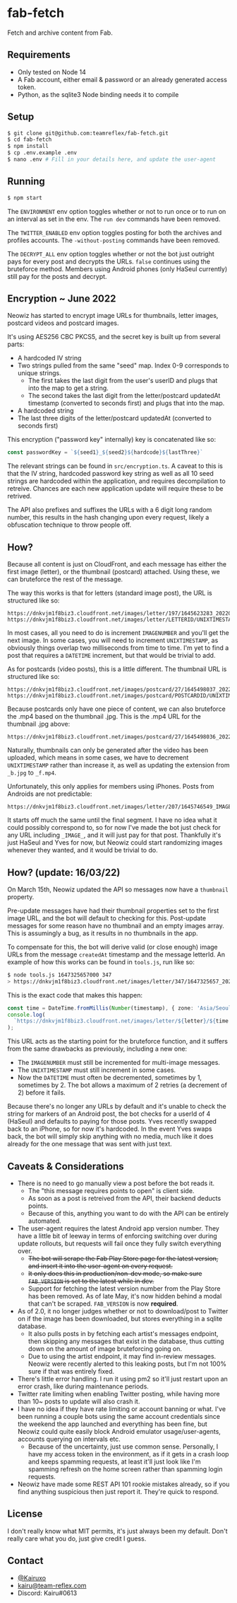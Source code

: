 # fab-fetch
Fetch and archive content from Fab.

## Requirements
- Only tested on Node 14
- A Fab account, either email & password or an already generated access token.
- Python, as the sqlite3 Node binding needs it to compile

## Setup
```bash
$ git clone git@github.com:teamreflex/fab-fetch.git
$ cd fab-fetch
$ npm install
$ cp .env.example .env
$ nano .env # Fill in your details here, and update the user-agent
```

## Running
```bash
$ npm start
```

The `ENVIRONMENT` env option toggles whether or not to run once or to run on an interval as set in the env. The `run dev` commands have been removed.

The `TWITTER_ENABLED` env option toggles posting for both the archives and profiles accounts. The `-without-posting` commands have been removed.

The `DECRYPT_ALL` env option toggles whether or not the bot just outright pays for every post and decrypts the URLs. `false` continues using the bruteforce method. Members using Android phones (only HaSeul currently) still pay for the posts and decrypt.

## Encryption ~ June 2022
Neowiz has started to encrypt image URLs for thumbnails, letter images, postcard videos and postcard images.

It's using AES256 CBC PKCS5, and the secret key is built up from several parts:
- A hardcoded IV string
- Two strings pulled from the same "seed" map. Index 0-9 corresponds to unique strings.
  - The first takes the last digit from the user's userID and plugs that into the map to get a string.
  - The second takes the last digit from the letter/postcard updatedAt timestamp (converted to seconds first) and plugs that into the map.
- A hardcoded string
- The last three digits of the letter/postcard updatedAt (converted to seconds first)

This encryption ("password key" internally) key is concatenated like so:
```js
const passwordKey = `${seed1}_${seed2}${hardcode}${lastThree}`
```

The relevant strings can be found in `src/encryption.ts`. A caveat to this is that the IV string, hardcoded password key string as well as all 10 seed strings are hardcoded within the application, and requires decompilation to retreive. Chances are each new application update will require these to be retrived.

The API also prefixes and suffixes the URLs with a 6 digit long random number, this results in the hash changing upon every request, likely a obfuscation technique to throw people off.

## How?
Because all content is just on CloudFront, and each message has either the first image (letter), or the thumbnail (postcard) attached. Using these, we can bruteforce the rest of the message.

The way this works is that for letters (standard image post), the URL is structured like so:
```
https://dnkvjm1f8biz3.cloudfront.net/images/letter/197/1645623283_20220223223440_1_f.jpg
https://dnkvjm1f8biz3.cloudfront.net/images/letter/LETTERID/UNIXTIMESTAMP_DATETIME_IMAGENUMBER_f.jpg
```
In most cases, all you need to do is increment `IMAGENUMBER` and you'll get the next image. In some cases, you will need to increment `UNIXTIMESTAMP`, as obviously things overlap two milliseconds from time to time. I'm yet to find a post that requires a `DATETIME` increment, but that would be trivial to add.

As for postcards (video posts), this is a little different. The thumbnail URL is structured like so:
```
https://dnkvjm1f8biz3.cloudfront.net/images/postcard/27/1645498037_20220222114713_b.jpg
https://dnkvjm1f8biz3.cloudfront.net/images/postcard/POSTCARDID/UNIXTIMESTAMP_DATETIME_b.jpg
```
Because postcards only have one piece of content, we can also bruteforce the .mp4 based on the thumbnail .jpg. This is the .mp4 URL for the thumbnail .jpg above:
```
https://dnkvjm1f8biz3.cloudfront.net/images/postcard/27/1645498036_20220222114713_f.mp4
```

Naturally, thumbnails can only be generated after the video has been uploaded, which means in some cases, we have to decrement `UNIXTIMESTAMP` rather than increase it, as well as updating the extension from `_b.jpg` to `_f.mp4`.

Unfortunately, this only applies for members using iPhones. Posts from Androids are not predictable:
```
https://dnkvjm1f8biz3.cloudfront.net/images/letter/207/1645746549_IMAGE_20220225_084902_2362453240698742359844.jpg
```
It starts off much the same until the final segment. I have no idea what it could possibly correspond to, so for now I've made the bot just check for any URL including `_IMAGE_`, and it will just pay for that post. Thankfully it's just HaSeul and Yves for now, but Neowiz could start randomizing images whenever they wanted, and it would be trivial to do.

## How? (update: 16/03/22)

On March 15th, Neowiz updated the API so messages now have a `thumbnail` property.

Pre-update messages have had their thumbnail properties set to the first image URL, and the bot will default to checking for this. Post-update messages for some reason have no thumbnail and an empty images array. This is assumingly a bug, as it results in no thumbnails in the app.

To compensate for this, the bot will derive valid (or close enough) image URLs from the message `createdAt` timestamp and the message letterId. An example of how this works can be found in `tools.js`, run like so:

```bash
$ node tools.js 1647325657000 347
> https://dnkvjm1f8biz3.cloudfront.net/images/letter/347/1647325657_20220315152737_1_f.jpg
```

This is the exact code that makes this happen:

```ts
const time = DateTime.fromMillis(Number(timestamp), { zone: 'Asia/Seoul' });
console.log(
  `https://dnkvjm1f8biz3.cloudfront.net/images/letter/${letter}/${time.toFormat('X')}_${time.toFormat('yyyyMMddHHmmss')}_1_f.jpg`
);
```

This URL acts as the starting point for the bruteforce function, and it suffers from the same drawbacks as previously, including a new one:
  - The `IMAGENUMBER` must still be incremented for multi-image messages.
  - The `UNIXTIMESTAMP` must still increment in some cases.
  - Now the `DATETIME` must often be decremented, sometimes by 1, sometimes by 2. The bot allows a maximum of 2 retries (a decrement of 2) before it fails.

Because there's no longer any URLs by default and it's unable to check the string for markers of an Android post, the bot checks for a userId of 4 (HaSeul) and defaults to paying for those posts. Yves recently swapped back to an iPhone, so for now it's hardcoded. In the event Yves swaps back, the bot will simply skip anything with no media, much like it does already for the one message that was sent with just text.

## Caveats & Considerations
- There is no need to go manually view a post before the bot reads it.
    - The "this message requires points to open" is client side.
    - As soon as a post is retreived from the API, their backend deducts points.
    - Because of this, anything you want to do with the API can be entirely automated.
- The user-agent requires the latest Android app version number. They have a little bit of leeway in terms of enforcing switching over during update rollouts, but requests will fail once they fully switch everything over.
    - ~~The bot will scrape the Fab Play Store page for the latest version, and insert it into the user-agent on every request.~~
    - ~~It only does this in production/non-dev mode, so make sure `FAB_VERSION` is set to the latest while in dev.~~
    - Support for fetching the latest version number from the Play Store has been removed. As of late May, it's now hidden behind a modal that can't be scraped. `FAB_VERSION` is now **required**.
- As of 2.0, it no longer judges whether or not to download/post to Twitter on if the image has been downloaded, but stores everything in a sqlite database.
    - It also pulls posts in by fetching each artist's messages endpoint, then skipping any messages that exist in the database, thus cutting down on the amount of image bruteforcing going on.
    - Due to using the artist endpoint, it may find in-review messages. Neowiz were recently alerted to this leaking posts, but I'm not 100% sure if that was entirely fixed.
- There's little error handling. I run it using pm2 so it'll just restart upon an error crash, like during maintenance periods.
- Twitter rate limiting when enabling Twitter posting, while having more than 10~ posts to update will also crash it.
- I have no idea if they have rate limiting or account banning or what. I've been running a couple bots using the same account credentials since the weekend the app launched and everything has been fine, but Neowiz could quite easily block Android emulator usage/user-agents, accounts querying on intervals etc.
    - Because of the uncertainty, just use common sense. Personally, I have my access token in the environment, as if it gets in a crash loop and keeps spamming requests, at least it'll just look like I'm spamming refresh on the home screen rather than spamming login requests.
- Neowiz have made some REST API 101 rookie mistakes already, so if you find anything suspicious then just report it. They're quick to respond.

## License
I don't really know what MIT permits, it's just always been my default. Don't really care what you do, just give credit I guess.

## Contact
- [@Kairuxo](https://twitter.com/Kairuxo)
- kairu@team-reflex.com
- Discord: Kairu#0613
